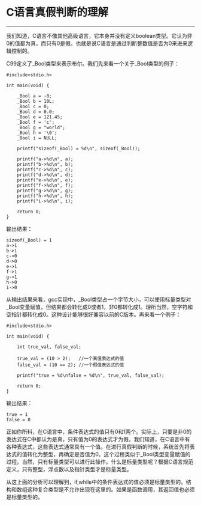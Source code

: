 # C语言真假判断的理解 #

----------
我们知道，C语言不像其他高级语言，它本身并没有定义boolean类型。它认为非0的值都为真，而只有0是假。也就是说C语言是通过判断整数值是否为0来进来逻辑控制的。

C99定义了_Bool类型来表示布尔。我们先来看一个关于_Bool类型的例子：
```
#include<stdio.h>

int main(void) {
	
	_Bool a = -8;
	_Bool b = 10L;
	_Bool c = 0;
	_Bool d = 0.0;
	_Bool e = 121.45;
	_Bool f = 'c';
	_Bool g = "world";
	_Bool h = '\0';
	_Bool i = NULL;
	
	printf("sizeof(_Bool) = %d\n", sizeof(_Bool));
	
	printf("a->%d\n", a);
	printf("b->%d\n", b);
	printf("c->%d\n", c);
	printf("d->%d\n", d);
	printf("e->%d\n", e);
	printf("f->%d\n", f);
	printf("g->%d\n", g);
	printf("h->%d\n", h);
	printf("i->%d\n", i);
	
	return 0;
}
```

输出结果：
```
sizeof(_Bool) = 1
a->1
b->1
c->0
d->0
e->1
f->1
g->1
h->0
i->0
```
从输出结果来看，gcc实现中，_Bool类型占一个字节大小，可以使用标量类型对_Bool变量赋值，但结果都会转化成0或者1，非0都转化成1。理所当然，空字符和空指针都转化成0。这种设计能够很好兼容以前的C版本。再来看一个例子：
```
#include<stdio.h>

int main(void) {
	
	int true_val, false_val;
	
	true_val = (10 > 2);   //一个真值表达式的值
	false_val = (10 == 2); //一个假值表达式的值
	
	printf("true = %d\nfalse = %d\n", true_val, false_val);
	
	return 0;
}
```
输出结果：

```
true = 1
false = 0
```
正如你所料，在C语言中，条件表达式的值只有0和1两个。实际上，只要是非0的表达式在C中都认为是真，只有值为0的表达式才为假。我们知道，在C语言中有各种表达式，这些表达式通常具有一个值。在进行真假判断的时候，系统首先将表达式的值转化为整型，再确定是否值为0。这个过程类似于_Bool类型变量赋值的过程。当然，只有标量类型可以进行此操作。什么是标量类型呢？根据C语言规范定义，只有整型，浮点数以及指针类型才是标量类型。

从这上面的分析可以理解到，if,while中的条件表达式的值必须是标量类型的。结构和数组这种复合类型是不允许出现在这里的。如果是函数调用，其返回值也必须是标量类型的。

